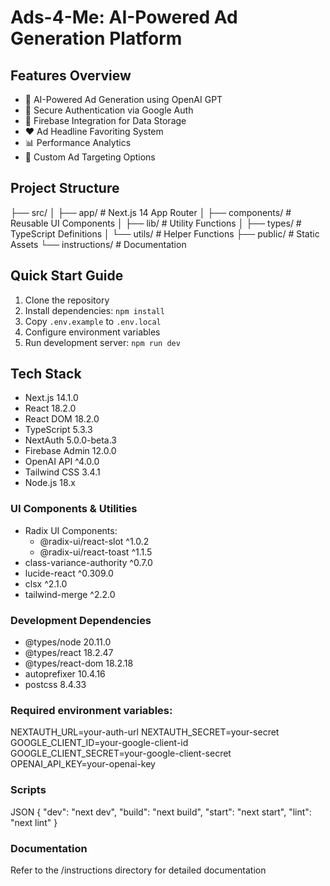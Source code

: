 # Ads-4-Me: AI-Powered Ad Generation Platform

## Features Overview
- 🤖 AI-Powered Ad Generation using OpenAI GPT
- 🔐 Secure Authentication via Google Auth
- 💾 Firebase Integration for Data Storage
- ❤️ Ad Headline Favoriting System
- 📊 Performance Analytics
- 🎯 Custom Ad Targeting Options

## Project Structure
├── src/
│ ├── app/ # Next.js 14 App Router
│ ├── components/ # Reusable UI Components
│ ├── lib/ # Utility Functions
│ ├── types/ # TypeScript Definitions
│ └── utils/ # Helper Functions
├── public/ # Static Assets
└── instructions/ # Documentation


## Quick Start Guide
1. Clone the repository
2. Install dependencies: `npm install`
3. Copy `.env.example` to `.env.local`
4. Configure environment variables
5. Run development server: `npm run dev`

## Tech Stack
- Next.js 14.1.0
- React 18.2.0
- React DOM 18.2.0
- TypeScript 5.3.3
- NextAuth 5.0.0-beta.3
- Firebase Admin 12.0.0
- OpenAI API ^4.0.0
- Tailwind CSS 3.4.1
- Node.js 18.x

### UI Components & Utilities
- Radix UI Components:
  - @radix-ui/react-slot ^1.0.2
  - @radix-ui/react-toast ^1.1.5
- class-variance-authority ^0.7.0
- lucide-react ^0.309.0
- clsx ^2.1.0
- tailwind-merge ^2.2.0

### Development Dependencies
- @types/node 20.11.0
- @types/react 18.2.47
- @types/react-dom 18.2.18
- autoprefixer 10.4.16
- postcss 8.4.33

### Required environment variables:
NEXTAUTH_URL=your-auth-url
NEXTAUTH_SECRET=your-secret
GOOGLE_CLIENT_ID=your-google-client-id
GOOGLE_CLIENT_SECRET=your-google-client-secret
OPENAI_API_KEY=your-openai-key

### Scripts
JSON
{
  "dev": "next dev",
  "build": "next build",
  "start": "next start",
  "lint": "next lint"
}

### Documentation
Refer to the /instructions directory for detailed documentation